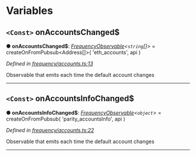 

# Variables

<a id="onaccountschanged_"></a>

## `<Const>` onAccountsChanged$

**● onAccountsChanged$**: *[FrequencyObservable](../interfaces/_types_.frequencyobservable.md)<`string`[]>* =  createOnFromPubsub<Address[]>(
  'eth_accounts',
  api
)

*Defined in [frequency/accounts.ts:13](https://github.com/paritytech/js-libs/blob/a8a861f/packages/light.js/src/frequency/accounts.ts#L13)*

Observable that emits each time the default account changes

___
<a id="onaccountsinfochanged_"></a>

## `<Const>` onAccountsInfoChanged$

**● onAccountsInfoChanged$**: *[FrequencyObservable](../interfaces/_types_.frequencyobservable.md)<`object`>* =  createOnFromPubsub<AccountsInfo>(
  'parity_accountsInfo',
  api
)

*Defined in [frequency/accounts.ts:22](https://github.com/paritytech/js-libs/blob/a8a861f/packages/light.js/src/frequency/accounts.ts#L22)*

Observable that emits each time the default account changes

___

